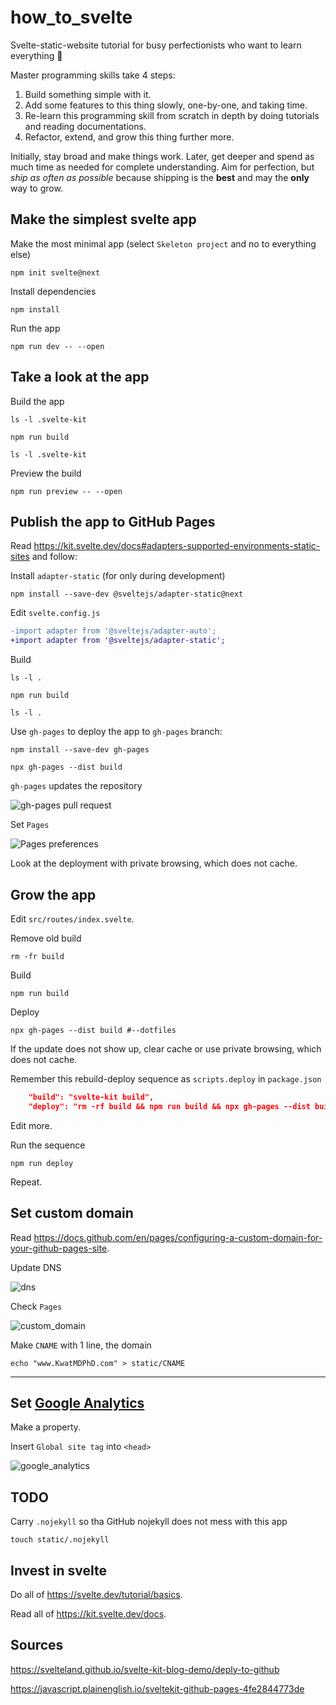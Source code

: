 # how_to_svelte

Svelte-static-website tutorial for busy perfectionists who want to learn everything :school_satchel:

Master programming skills take 4 steps:

1. Build something simple with it.
2. Add some features to this thing slowly, one-by-one, and taking time.
3. Re-learn this programming skill from scratch in depth by doing tutorials and reading documentations.
4. Refactor, extend, and grow this thing further more.

Initially, stay broad and make things work.
Later, get deeper and spend as much time as needed for complete understanding.
Aim for perfection, but _ship as often as possible_ because shipping is the **best** and may the **only** way to grow.

## Make the simplest svelte app

Make the most minimal app (select `Skeleton project` and no to everything else)

```
npm init svelte@next
```

Install dependencies

```
npm install
```

Run the app

```
npm run dev -- --open
```

## Take a look at the app

Build the app

```
ls -l .svelte-kit
```

```
npm run build
```

```
ls -l .svelte-kit
```

Preview the build

```
npm run preview -- --open
```

## Publish the app to GitHub Pages

Read https://kit.svelte.dev/docs#adapters-supported-environments-static-sites and follow:

Install `adapter-static` (for only during development)

```
npm install --save-dev @sveltejs/adapter-static@next
```

Edit `svelte.config.js`

```diff
-import adapter from '@sveltejs/adapter-auto';
+import adapter from '@sveltejs/adapter-static';
```

Build

```
ls -l .
```

```
npm run build
```

```
ls -l .
```

Use `gh-pages` to deploy the app to `gh-pages` branch:

```
npm install --save-dev gh-pages
```

```
npx gh-pages --dist build
```

`gh-pages` updates the repository

![gh-pages pull request](gh_pages_pull_request.png)

Set `Pages`

![Pages preferences](pages_preferences.png)

Look at the deployment with private browsing, which does not cache.

## Grow the app

Edit `src/routes/index.svelte`.

Remove old build

```
rm -fr build
```

Build

```
npm run build
```

Deploy

```
npx gh-pages --dist build #--dotfiles
```

If the update does not show up, clear cache or use private browsing, which does not cache.

Remember this rebuild-deploy sequence as `scripts.deploy` in `package.json`

```json
    "build": "svelte-kit build",
    "deploy": "rm -rf build && npm run build && npx gh-pages --dist build",
```

Edit more.

Run the sequence

```
npm run deploy
```

Repeat.

## Set custom domain

Read https://docs.github.com/en/pages/configuring-a-custom-domain-for-your-github-pages-site.

Update DNS

![dns](dns.png)

Check `Pages`

![custom_domain](pages_custom_domain.png)

Make `CNAME` with 1 line, the domain

```
echo "www.KwatMDPhD.com" > static/CNAME
```

---

## Set [Google Analytics](https://analytics.google.com)

Make a property.

Insert `Global site tag` into `<head>`

![google_analytics](google_analytics.png)

## TODO

Carry `.nojekyll` so tha GitHub nojekyll does not mess with this app

```
touch static/.nojekyll
```

## Invest in svelte

Do all of https://svelte.dev/tutorial/basics.

Read all of https://kit.svelte.dev/docs.

## Sources

https://svelteland.github.io/svelte-kit-blog-demo/deply-to-github

https://javascript.plainenglish.io/sveltekit-github-pages-4fe2844773de
